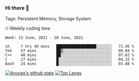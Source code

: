 ### Hi there 👋

Tags: Persistent Memory, Storage System

<!--

[![Anurag's github stats](https://github-readme-stats.vercel.app/api?username=wwyf)](https://github.com/anuraghazra/github-readme-stats)

[![Anurag's github stats](https://github-readme-stats.vercel.app/api?username=wwyf&count_private=true)](https://github.com/anuraghazra/github-readme-stats)


[![Top Langs](https://github-readme-stats.vercel.app/api/top-langs/?username=wwyf&count_private=true&&hide=jupyter%20notebook,html)](https://github.com/anuraghazra/github-readme-stats)



-->


⏱ Weekly coding time

<!--START_SECTION:waka-->
```text
Week: 13 June, 2021 - 20 June, 2021

sh     7 hrs 40 mins   ██████████████████░░░░░░░   72.45 % 
TeX    57 mins         ██▒░░░░░░░░░░░░░░░░░░░░░░   09.04 % 
C++    48 mins         ██░░░░░░░░░░░░░░░░░░░░░░░   07.62 % 
C      27 mins         █░░░░░░░░░░░░░░░░░░░░░░░░   04.32 % 
Bash   24 mins         █░░░░░░░░░░░░░░░░░░░░░░░░   03.88 % 
```
<!--END_SECTION:waka-->



[![Anurag's github stats](https://github-readme-stats.vercel.app/api?username=wwyf&count_private=true&show_icons=true&hide_border=true)](https://github.com/anuraghazra/github-readme-stats) [![Top Langs](https://github-readme-stats.vercel.app/api/top-langs/?username=wwyf&count_private=true&hide=jupyter%20notebook,html,OpenEdge%20ABL&langs_count=10&layout=compact&hide_border=true)](https://github.com/anuraghazra/github-readme-stats)

<!--

[![willianrod's wakatime stats](https://github-readme-stats.vercel.app/api/wakatime?username=wwyf)](https://github.com/anuraghazra/github-readme-stats)


-->
